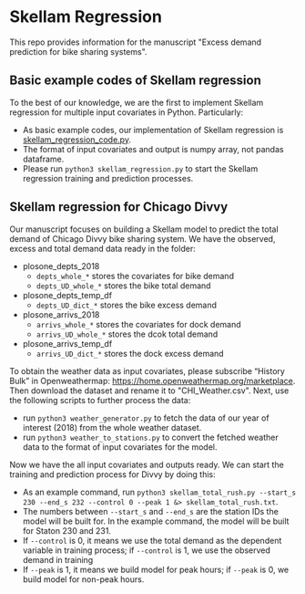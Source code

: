# Skellam Regression

This repo provides information for the manuscript "Excess demand prediction for bike sharing systems".

## Basic example codes of Skellam regression

To the best of our knowledge, we are the first to implement Skellam regression for multiple input covariates in Python. Particularly:
* As basic example codes, our implementation of Skellam regression is [skellam_regression_code.py](skellam_regression_code.py).
* The format of input covariates and output is numpy array, not pandas dataframe. 
* Please run `python3 skellam_regression.py` to start the Skellam regression training and prediction processes.

## Skellam regression for Chicago Divvy

Our manuscript focuses on building a Skellam model to predict the total demand of Chicago Divvy bike sharing system. We have the observed, excess and total demand data ready in the folder:
* plosone_depts_2018
	* `depts_whole_*` stores the covariates for bike demand
	* `depts_UD_whole_*` stores the bike total demand
* plosone_depts_temp_df
	* `depts_UD_dict_*` stores the bike excess demand
* plosone_arrivs_2018
	* `arrivs_whole_*` stores the covariates for dock demand
	* `arrivs_UD_whole_*` stores the dcok total demand
* plosone_arrivs_temp_df
	* `arrivs_UD_dict_*` stores the dock excess demand

To obtain the weather data as input covariates, please subscribe “History Bulk” in Openweathermap: https://home.openweathermap.org/marketplace. Then download the dataset and rename it to "CHI_Weather.csv". Next, use the following scripts to further process the data:
* run `python3 weather_generator.py` to fetch the data of our year of interest (2018) from the whole weather dataset.
* run `python3 weather_to_stations.py` to convert the fetched weather data to the format of input covariates for the model.

Now we have the all input covariates and outputs ready. We can start the training and prediction process for Divvy by doing this:
* As an example command, run `python3 skellam_total_rush.py --start_s 230 --end_s 232 --control 0 --peak 1 &> skellam_total_rush.txt`.
* The numbers between `--start_s` and `--end_s` are the station IDs the model will be built for. In the example command, the model will be built for Staton 230 and 231.
* If `--control` is 0, it means we use the total demand as the dependent variable in training process; if `--control` is 1, we use the observed demand in training
* If `--peak` is 1, it means we build model for peak hours; if `--peak` is 0, we build model for non-peak hours.
